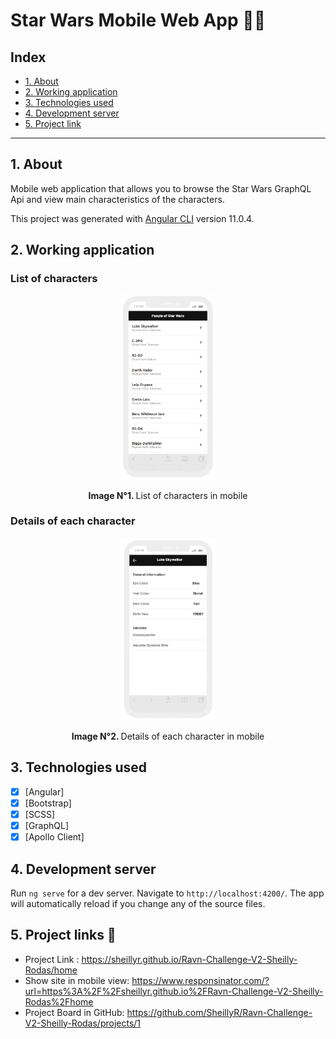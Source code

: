 # Star Wars Mobile Web App 🌌🔫

## Index

- [1. About](#1-about)
- [2. Working application](#2-working-application)
- [3. Technologies used](#3-technologies-used)
- [4. Development server](#4-development-server)
- [5. Project link](#5-project-link)

---

## 1. About

Mobile web application that allows you to browse the Star Wars GraphQL Api and view main characteristics of the characters.

This project was generated with [Angular CLI](https://github.com/angular/angular-cli) version 11.0.4.

## 2. Working application

### List of characters

<div align="center">
<img src="src/assets/images/allpeople-mobile.png" alt="List of characters" width="30%" height="30%">
<p><strong>Image N°1. </strong>List of characters in mobile</p>
</div>

### Details of each character

<div align="center">
<img src="src/assets/images/details-people-mobile.png" alt="Details of character" width="30%" height="30%">
<p><strong>Image N°2. </strong>Details of each character in mobile</p>
</div>

## 3. Technologies used

- [x] [Angular]
- [x] [Bootstrap]
- [x] [SCSS]
- [x] [GraphQL]
- [x] [Apollo Client]

## 4. Development server

Run `ng serve` for a dev server. Navigate to `http://localhost:4200/`. The app will automatically reload if you change any of the source files.

## 5. Project links 🔗

- Project Link : https://sheillyr.github.io/Ravn-Challenge-V2-Sheilly-Rodas/home
- Show site in mobile view: https://www.responsinator.com/?url=https%3A%2F%2Fsheillyr.github.io%2FRavn-Challenge-V2-Sheilly-Rodas%2Fhome
- Project Board in GitHub: https://github.com/SheillyR/Ravn-Challenge-V2-Sheilly-Rodas/projects/1
